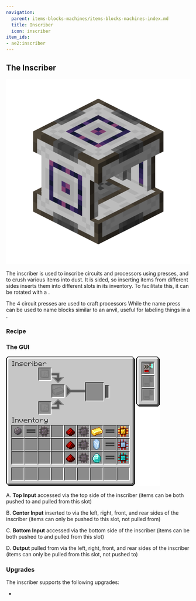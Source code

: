 ```yaml
---
navigation:
  parent: items-blocks-machines/items-blocks-machines-index.md
  title: Inscriber
  icon: inscriber
item_ids:
- ae2:inscriber
---
```

## The Inscriber

![A picture of an inscriber.](../assets/blocks/inscriber.png)

The inscriber is used to inscribe circuits and processors using presses, and to crush various items into dust. It is sided, so
inserting items from different sides inserts them into different slots in its inventory. To facilitate this, it can be
rotated with a <ItemLink id="certus_quartz_wrench" />.

The 4 circuit presses are used to craft processors
  <ItemGrid>
  <ItemIcon id="silicon_press" />
  <ItemIcon id="logic_processor_press" />
  <ItemIcon id="calculation_processor_press" />
  <ItemIcon id="engineering_processor_press" />
  </ItemGrid>
While the name press can be used to name blocks similar to an anvil, useful for labeling things in a <ItemLink id="pattern_access_terminal" />.
  <ItemGrid>
  <ItemIcon id="name_press" />
  </ItemGrid>

### Recipe

<RecipeFor id="inscriber" />

### The GUI

![Inscriber GUI](../assets/diagrams/inscriber_gui.png)

A. **Top Input** accessed via the top side of the inscriber (items can be both pushed to and pulled from this slot)

B. **Center Input** inserted to via the left, right, front, and rear sides of the inscriber (items can only be pushed to this slot, not pulled from)

C. **Bottom Input** accessed via the bottom side of the inscriber (items can be both pushed to and pulled from this slot)

D. **Output** pulled from via the left, right, front, and rear sides of the inscriber (items can only be pulled from this slot, not pushed to)

### Upgrades

The inscriber supports the following upgrades:

- <ItemLink id="speed_card" />
